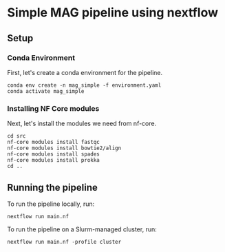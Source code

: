 # Simple MAG pipeline using nextflow

## Setup

### Conda Environment
First, let's create a conda environment for the pipeline.
```
conda env create -n mag_simple -f environment.yaml
conda activate mag_simple
```

### Installing NF Core modules
Next, let's install the modules we need from nf-core.
```
cd src
nf-core modules install fastqc
nf-core modules install bowtie2/align
nf-core modules install spades
nf-core modules install prokka
cd ..
```

## Running the pipeline
To run the pipeline locally, run:
```
nextflow run main.nf
```


To run the pipeline on a Slurm-managed cluster, run:
```
nextflow run main.nf -profile cluster
```

